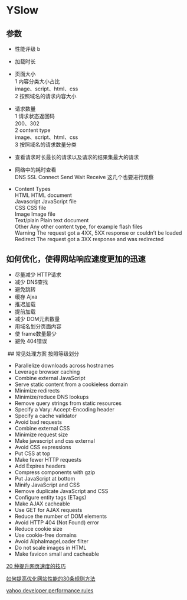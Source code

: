 # YSlow
 
## 参数
* 性能评级 b
* 加载时长
* 页面大小   
   1 内容分类大小占比   
      image、script、html、css  
   2 按照域名的请求内容大小  
   
* 请求数量   
   1 请求状态返回码    
      200、302   
   2 content type   
      image、script、html、css   
   3 按照域名的请求数量分类
 * 查看请求时长最长的请求以及请求的结果集最大的请求
 * 网络中的耗时查看    
   DNS SSL Connect Send  Wait Receive 这几个也要进行观察
 * Content Types   
 HTML	HTML document  
 Javascript	JavaScript file   
 CSS	CSS file  
 Image	Image file   
 Text/plain	Plain text document  
 Other	Any other content type, for example flash files   
 Warning	The request got a 4XX, 5XX response or couldn’t be loaded   
 Redirect The request got a 3XX response and was redirected   

## 如何优化，使得网站响应速度更加的迅速
* 尽量减少 HTTP请求
* 减少 DNS查找
* 避免跳转
* 缓存 Ajxa
* 推迟加载
* 提前加载
* 减少 DOM元素数量
* 用域名划分页面内容
* 使 frame数量最少
* 避免 404错误
  
  ## 常见处理方案 按照等级划分
 *  Parallelize downloads across hostnames
 *  Leverage browser caching
 *  Combine external JavaScript
 *  Serve static content from a cookieless domain
 *  Minimize redirects
 *  Minimize/reduce DNS lookups
 *  Remove query strings from static resources
 *  Specify a Vary: Accept-Encoding header
 *  Specify a cache validator
 *  Avoid bad requests
 *  Combine external CSS
 *  Minimize request size
 *  Make javascript and css external
 *  Avoid CSS expressions
 *  Put CSS at top
 *  Make fewer HTTP requests
 *  Add Expires headers
 *  Compress components with gzip
 *  Put JavaScript at bottom
 *  Minify JavaScript and CSS
 *  Remove duplicate JavaScript and CSS
 *  Configure entity tags (ETags)
 *  Make AJAX cacheable
 *  Use GET for AJAX requests
 *  Reduce the number of DOM elements
 *  Avoid HTTP 404 (Not Found) error
 *  Reduce cookie size
 *  Use cookie-free domains
 *  Avoid AlphaImageLoader filter
 *  Do not scale images in HTML
 *  Make favicon small and cacheable
 

 [20 种提升网页速度的技巧](https://www.ibm.com/developerworks/cn/web/wa-speedweb/index.html)    

 [如何提高优化网站性能的30条规则方法](http://houshidai.com/internet/yahoo-optimize-web-rules.html)  
 
 [yahoo developer performance rules](https://developer.yahoo.com/performance/rules.html)   
